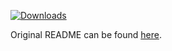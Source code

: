 [![Downloads](https://img.shields.io/github/downloads/sotakoira/1841-fix/total.svg)](https://github.com/sotakoira/1841-fix/releases/latest)

Original README can be found [here](https://github.com/RatPoison-dev/RatPoison/blob/master/README.md).
